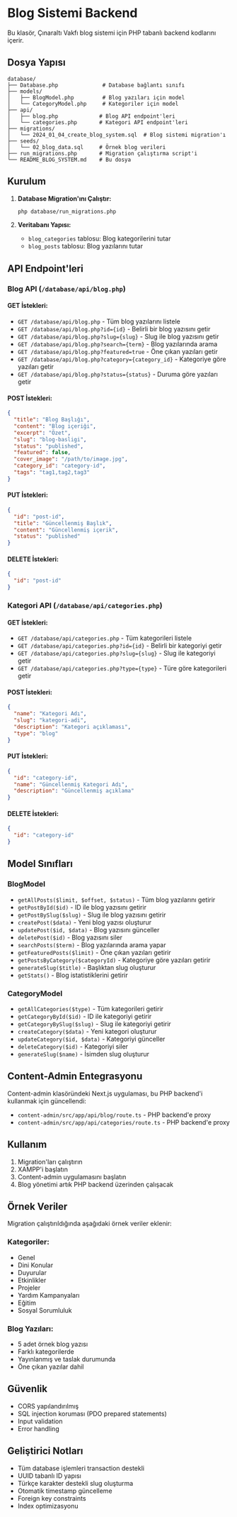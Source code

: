 # Blog Sistemi Backend

Bu klasör, Çınaraltı Vakfı blog sistemi için PHP tabanlı backend kodlarını içerir.

## Dosya Yapısı

```
database/
├── Database.php              # Database bağlantı sınıfı
├── models/
│   ├── BlogModel.php         # Blog yazıları için model
│   └── CategoryModel.php     # Kategoriler için model
├── api/
│   ├── blog.php             # Blog API endpoint'leri
│   └── categories.php       # Kategori API endpoint'leri
├── migrations/
│   └── 2024_01_04_create_blog_system.sql  # Blog sistemi migration'ı
├── seeds/
│   └── 02_blog_data.sql     # Örnek blog verileri
├── run_migrations.php       # Migration çalıştırma script'i
└── README_BLOG_SYSTEM.md    # Bu dosya
```

## Kurulum

1. **Database Migration'ını Çalıştır:**

   ```bash
   php database/run_migrations.php
   ```

2. **Veritabanı Yapısı:**
   - `blog_categories` tablosu: Blog kategorilerini tutar
   - `blog_posts` tablosu: Blog yazılarını tutar

## API Endpoint'leri

### Blog API (`/database/api/blog.php`)

#### GET İstekleri:

- `GET /database/api/blog.php` - Tüm blog yazılarını listele
- `GET /database/api/blog.php?id={id}` - Belirli bir blog yazısını getir
- `GET /database/api/blog.php?slug={slug}` - Slug ile blog yazısını getir
- `GET /database/api/blog.php?search={term}` - Blog yazılarında arama
- `GET /database/api/blog.php?featured=true` - Öne çıkan yazıları getir
- `GET /database/api/blog.php?category={category_id}` - Kategoriye göre yazıları getir
- `GET /database/api/blog.php?status={status}` - Duruma göre yazıları getir

#### POST İstekleri:

```json
{
  "title": "Blog Başlığı",
  "content": "Blog içeriği",
  "excerpt": "Özet",
  "slug": "blog-basligi",
  "status": "published",
  "featured": false,
  "cover_image": "/path/to/image.jpg",
  "category_id": "category-id",
  "tags": "tag1,tag2,tag3"
}
```

#### PUT İstekleri:

```json
{
  "id": "post-id",
  "title": "Güncellenmiş Başlık",
  "content": "Güncellenmiş içerik",
  "status": "published"
}
```

#### DELETE İstekleri:

```json
{
  "id": "post-id"
}
```

### Kategori API (`/database/api/categories.php`)

#### GET İstekleri:

- `GET /database/api/categories.php` - Tüm kategorileri listele
- `GET /database/api/categories.php?id={id}` - Belirli bir kategoriyi getir
- `GET /database/api/categories.php?slug={slug}` - Slug ile kategoriyi getir
- `GET /database/api/categories.php?type={type}` - Türe göre kategorileri getir

#### POST İstekleri:

```json
{
  "name": "Kategori Adı",
  "slug": "kategori-adi",
  "description": "Kategori açıklaması",
  "type": "blog"
}
```

#### PUT İstekleri:

```json
{
  "id": "category-id",
  "name": "Güncellenmiş Kategori Adı",
  "description": "Güncellenmiş açıklama"
}
```

#### DELETE İstekleri:

```json
{
  "id": "category-id"
}
```

## Model Sınıfları

### BlogModel

- `getAllPosts($limit, $offset, $status)` - Tüm blog yazılarını getirir
- `getPostById($id)` - ID ile blog yazısını getirir
- `getPostBySlug($slug)` - Slug ile blog yazısını getirir
- `createPost($data)` - Yeni blog yazısı oluşturur
- `updatePost($id, $data)` - Blog yazısını günceller
- `deletePost($id)` - Blog yazısını siler
- `searchPosts($term)` - Blog yazılarında arama yapar
- `getFeaturedPosts($limit)` - Öne çıkan yazıları getirir
- `getPostsByCategory($categoryId)` - Kategoriye göre yazıları getirir
- `generateSlug($title)` - Başlıktan slug oluşturur
- `getStats()` - Blog istatistiklerini getirir

### CategoryModel

- `getAllCategories($type)` - Tüm kategorileri getirir
- `getCategoryById($id)` - ID ile kategoriyi getirir
- `getCategoryBySlug($slug)` - Slug ile kategoriyi getirir
- `createCategory($data)` - Yeni kategori oluşturur
- `updateCategory($id, $data)` - Kategoriyi günceller
- `deleteCategory($id)` - Kategoriyi siler
- `generateSlug($name)` - İsimden slug oluşturur

## Content-Admin Entegrasyonu

Content-admin klasöründeki Next.js uygulaması, bu PHP backend'i kullanmak için güncellendi:

- `content-admin/src/app/api/blog/route.ts` - PHP backend'e proxy
- `content-admin/src/app/api/categories/route.ts` - PHP backend'e proxy

## Kullanım

1. Migration'ları çalıştırın
2. XAMPP'i başlatın
3. Content-admin uygulamasını başlatın
4. Blog yönetimi artık PHP backend üzerinden çalışacak

## Örnek Veriler

Migration çalıştırıldığında aşağıdaki örnek veriler eklenir:

### Kategoriler:

- Genel
- Dini Konular
- Duyurular
- Etkinlikler
- Projeler
- Yardım Kampanyaları
- Eğitim
- Sosyal Sorumluluk

### Blog Yazıları:

- 5 adet örnek blog yazısı
- Farklı kategorilerde
- Yayınlanmış ve taslak durumunda
- Öne çıkan yazılar dahil

## Güvenlik

- CORS yapılandırılmış
- SQL injection koruması (PDO prepared statements)
- Input validation
- Error handling

## Geliştirici Notları

- Tüm database işlemleri transaction destekli
- UUID tabanlı ID yapısı
- Türkçe karakter destekli slug oluşturma
- Otomatik timestamp güncelleme
- Foreign key constraints
- Index optimizasyonu

